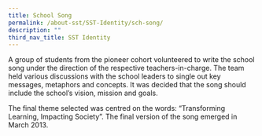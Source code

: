 ```yaml
---
title: School Song
permalink: /about-sst/SST-Identity/sch-song/
description: ""
third_nav_title: SST Identity
---
```

A group of students from the pioneer cohort volunteered to write the school song under the direction of the respective teachers-in-charge. The team held various discussions with the school leaders to single out key messages, metaphors and concepts. It was decided that the song should include the school’s vision, mission and goals.

The final theme selected was centred on the words: “Transforming Learning, Impacting Society”. The final version of the song emerged in March 2013.